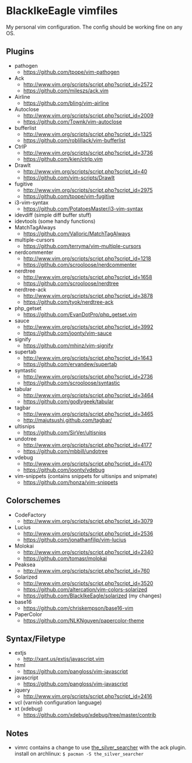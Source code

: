 BlackIkeEagle vimfiles
======================

My personal vim configuration.
The config should be working fine on any OS.

Plugins
-------

* pathogen
	* https://github.com/tpope/vim-pathogen
* Ack
	* http://www.vim.org/scripts/script.php?script_id=2572
	* https://github.com/mileszs/ack.vim
* Airline
	* https://github.com/bling/vim-airline
* Autoclose
	* http://www.vim.org/scripts/script.php?script_id=2009
	* https://github.com/Townk/vim-autoclose
* bufferlist
	* http://www.vim.org/scripts/script.php?script_id=1325
	* https://github.com/roblillack/vim-bufferlist
* CtrlP
	* http://www.vim.org/scripts/script.php?script_id=3736
	* https://github.com/kien/ctrlp.vim
* DrawIt
	* http://www.vim.org/scripts/script.php?script_id=40
	* https://github.com/vim-scripts/DrawIt
* fugitive
	* http://www.vim.org/scripts/script.php?script_id=2975
	* https://github.com/tpope/vim-fugitive
* i3-vim-syntax
    * https://github.com/PotatoesMaster/i3-vim-syntax
* idevdiff (simple diff buffer stuff)
* idevtools (some handy functions)
* MatchTagAlways
    * https://github.com/Valloric/MatchTagAlways
* multiple-cursors
	* https://github.com/terryma/vim-multiple-cursors
* nerdcommenter
	* http://www.vim.org/scripts/script.php?script_id=1218
	* https://github.com/scrooloose/nerdcommenter
* nerdtree
	* http://www.vim.org/scripts/script.php?script_id=1658
	* https://github.com/scrooloose/nerdtree
* nerdtree-ack
	* http://www.vim.org/scripts/script.php?script_id=3878
	* https://github.com/tyok/nerdtree-ack
* php_getset
	* https://github.com/EvanDotPro/php_getset.vim
* sauce
	* http://www.vim.org/scripts/script.php?script_id=3992
	* https://github.com/joonty/vim-sauce
* signify
    * https://github.com/mhinz/vim-signify
* supertab
	* http://www.vim.org/scripts/script.php?script_id=1643
	* https://github.com/ervandew/supertab
* syntastic
	* http://www.vim.org/scripts/script.php?script_id=2736
	* https://github.com/scrooloose/syntastic
* tabular
	* http://www.vim.org/scripts/script.php?script_id=3464
	* https://github.com/godlygeek/tabular
* tagbar
	* http://www.vim.org/scripts/script.php?script_id=3465
	* http://majutsushi.github.com/tagbar/
* ultisnips
	* https://github.com/SirVer/ultisnips
* undotree
	* http://www.vim.org/scripts/script.php?script_id=4177
	* https://github.com/mbbill/undotree
* vdebug
	* http://www.vim.org/scripts/script.php?script_id=4170
	* https://github.com/joonty/vdebug
* vim-snippets (contains snippets for ultisnips and snipmate)
	* https://github.com/honza/vim-snippets

Colorschemes
------------

* CodeFactory
	* http://www.vim.org/scripts/script.php?script_id=3079
* Lucius
	* http://www.vim.org/scripts/script.php?script_id=2536
	* https://github.com/jonathanfilip/vim-lucius
* Molokai
	* http://www.vim.org/scripts/script.php?script_id=2340
	* https://github.com/tomasr/molokai
* Peaksea
	* http://www.vim.org/scripts/script.php?script_id=760
* Solarized
	* http://www.vim.org/scripts/script.php?script_id=3520
	* https://github.com/altercation/vim-colors-solarized
	* https://github.com/BlackIkeEagle/solarized (my changes)
* base16
    * https://github.com/chriskempson/base16-vim
* PaperColor
    * https://github.com/NLKNguyen/papercolor-theme

Syntax/Filetype
---------------

* extjs
	* http://xant.us/extjs/javascript.vim
* html
	* https://github.com/pangloss/vim-javascript
* javascript
	* https://github.com/pangloss/vim-javascript
* jquery
	* http://www.vim.org/scripts/script.php?script_id=2416
* vcl (varnish configuration language)
* xt (xdebug)
	* https://github.com/xdebug/xdebug/tree/master/contrib

Notes
-----

* vimrc contains a change to use [the_silver_searcher](https://github.com/ggreer/the_silver_searcher)
  with the ack plugin. install on archlinux: `$ pacman -S the_silver_searcher`

